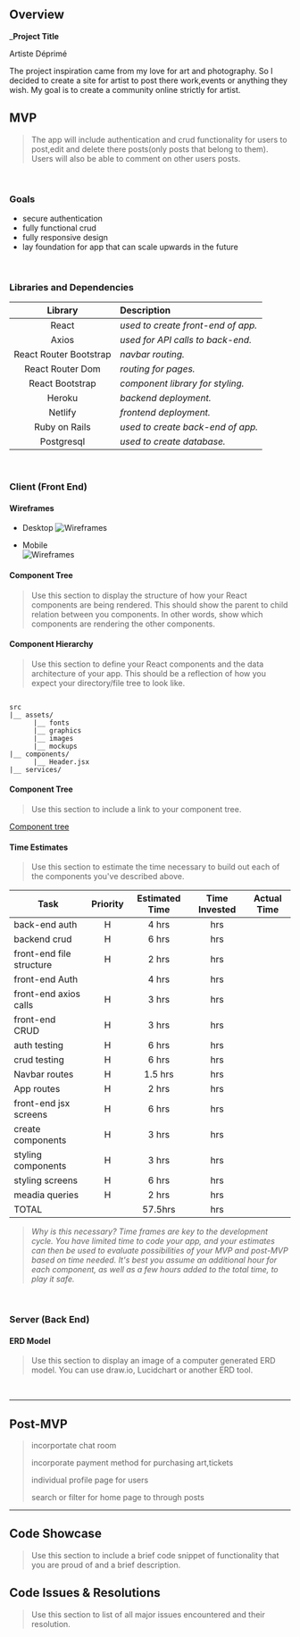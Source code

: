 ## Overview

_**Project Title**  

Artiste Déprimé
  
The project inspiration came from my love for art and photography. So I decided to create a site for artist to post there work,events or anything they wish. My goal is to create a community online strictly for artist.

## MVP

> The app will include authentication and crud functionality for users to post,edit and delete there posts(only posts that belong to them). Users will also be able to comment on other users posts.  

<br>

### Goals

- secure authentication
- fully functional crud
- fully responsive design
- lay foundation for app that can scale upwards in the future

<br>

### Libraries and Dependencies

|     Library      | Description                                |
| :--------------: | :----------------------------------------- |
|      React       | _used to create front-end of app._ |
|      Axios       | _used for API calls to back-end._ |
| React Router Bootstrap | _navbar routing._ |
| React Router Dom | _routing for pages._ |
| React Bootstrap  | _component library for styling._ | 
|  Heroku          | _backend deployment._ | 
|  Netlify         | _frontend deployment._ | 
| Ruby on Rails    | _used to create back-end of app._ | 
| Postgresql       | _used to create database._ |

<br>

### Client (Front End)

#### Wireframes

- Desktop 
![Wireframes]()

- Mobile  
![Wireframes]()

#### Component Tree

> Use this section to display the structure of how your React components are being rendered. This should show the parent to child relation between you components. In other words, show which components are rendering the other components. 

#### Component Hierarchy

> Use this section to define your React components and the data architecture of your app. This should be a reflection of how you expect your directory/file tree to look like. 

``` structure

src
|__ assets/
      |__ fonts
      |__ graphics
      |__ images
      |__ mockups
|__ components/
      |__ Header.jsx
|__ services/

```

#### Component Tree

> Use this section to include a link to your component tree.

[Component tree](url)

#### Time Estimates

> Use this section to estimate the time necessary to build out each of the components you've described above.

| Task                | Priority | Estimated Time | Time Invested | Actual Time |
| ------------------- | :------: | :------------: | :-----------: | :---------: | 
| back-end auth       |    H      |   4 hrs  |       hrs     |             | 
| backend crud        |    H    |     6 hrs  |       hrs     |             | 
| front-end file structure|    H     |  2 hrs  |    hrs      |             | 
| front-end Auth      |          |    4 hrs  |       hrs     |             | 
| front-end axios calls |    H     |  3 hrs  |       hrs     |             |
| front-end CRUD      |    H    |     3 hrs    |       hrs     |             |
| auth testing        |    H    |     6 hrs    |       hrs     |             |  
| crud testing        |    H    |     6 hrs    |       hrs     |             | 
| Navbar routes       |    H     |    1.5 hrs  |       hrs     |             |
| App routes          |    H     |     2 hrs  |       hrs     |             |
| front-end jsx screens |   H    |     6 hrs  |       hrs     |             | 
|  create components  |    H     |     3 hrs  |       hrs     |             |
| styling components  |    H     |     3 hrs  |       hrs     |             |
| styling screens     |    H      |     6 hrs |       hrs     |             | 
| meadia queries      |    H     |     2 hrs  |       hrs     |             |
| TOTAL               |          |   57.5hrs |       hrs     |             |

> _Why is this necessary? Time frames are key to the development cycle. You have limited time to code your app, and your estimates can then be used to evaluate possibilities of your MVP and post-MVP based on time needed. It's best you assume an additional hour for each component, as well as a few hours added to the total time, to play it safe._

<br>

### Server (Back End)

#### ERD Model

> Use this section to display an image of a computer generated ERD model. You can use draw.io, Lucidchart or another ERD tool.

<br>

***

## Post-MVP

> incorportate chat room 
> 
> incorporate payment method for purchasing art,tickets
> 
> individual profile page for users 
> 
> search or filter for  home page to through posts 
***

## Code Showcase

> Use this section to include a brief code snippet of functionality that you are proud of and a brief description.

## Code Issues & Resolutions

> Use this section to list of all major issues encountered and their resolution.
